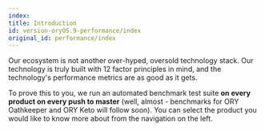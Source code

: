 ```yaml
---
index: 
title: Introduction
id: version-oryOS.9-performance/index
original_id: performance/index
---
```


Our ecosystem is not another over-hyped, oversold technology stack. Our technology is truly built with 12 factor principles
in mind, and the technology's performance metrics are as good as it gets.

To prove this to you, we run an automated benchmark test suite **on every product on every push to master**
(well, almost - benchmarks for ORY Oathkeeper and ORY Keto will follow soon). You can
select the product you would like to know more about from the navigation on the left.
